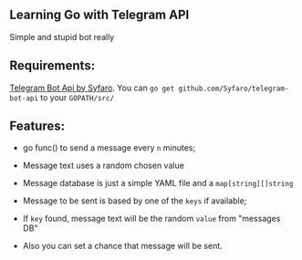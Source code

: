 ## Learning Go with Telegram API

Simple and stupid bot really

## Requirements:

  [Telegram Bot Api by Syfaro](github.com/Syfaro/telegram-bot-api).
  You can `go get github.com/Syfaro/telegram-bot-api` to your `GOPATH/src/`

## Features:

- go func() to send a message every `n` minutes;
  
- Message text uses a random chosen value
    
-  Message database is just a simple YAML file and a `map[string][]string`
 
-  Message to be sent is based by one of the `keys` if available;
 
-  If `key` found, message text will be the random `value` from "messages DB"
  
-  Also you can set a chance that message will be sent.
